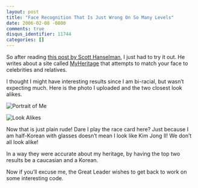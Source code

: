 ```yaml
---
layout: post
title: "Face Recognition That Is Just Wrong On So Many Levels"
date: 2006-02-08 -0800
comments: true
disqus_identifier: 11744
categories: []
---
```

So after reading [this post by Scott
Hanselman](http://www.hanselman.com/blog/FaceRecognitionuhNotQuite.aspx "Face Recognition Blog Post"),
I just had to try it out. He writes about a site called
[MyHeritage](http://www.myheritage.com/ "My Heritage Website") that
attempts to match your face to celebrities and relatives.

I thought I might have interesting results since I am bi-racial, but
wasn’t expecting much. Here is the photo I uploaded and the two closest
look alikes.

![Portrait of Me](http://haacked.com/images/PortraitOfMe.jpg)

![Look Alikes](http://haacked.com/images/MeLookalikes.jpg)

Now that is just plain rude! Dare I play the race card here? Just
because I am half-Korean with glasses doesn’t mean I look like Kim Jong
Il! We don’t all look alike!

In a way they were accurate about my heritage, by having the top two
results be a caucasian and a Korean.

Now if you’ll excuse me, the Great Leader wishes to get back to work on
some interesting code.

